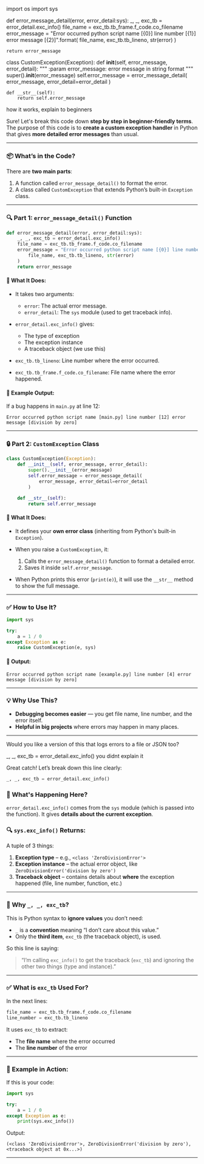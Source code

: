 import os
import sys

def error_message_detail(error, error_detail:sys):
    _, _, exc_tb = error_detail.exc_info()
    file_name = exc_tb.tb_frame.f_code.co_filename
    error_message = "Error occurred python script name [{0}] line number [{1}] error message [{2}]".format(
        file_name, exc_tb.tb_lineno, str(error)
    )

    return error_message


class CustomException(Exception):
    def __init__(self, error_message, error_detail):
        """
        :param error_message: error message in string format
        """
        super().__init__(error_message)
        self.error_message = error_message_detail(
            error_message, error_detail=error_detail
        )

    def __str__(self):
        return self.error_message

how it works, explain to beginners

Sure! Let's break this code down **step by step in beginner-friendly terms**. The purpose of this code is to **create a custom exception handler** in Python that gives **more detailed error messages** than usual.

---

### 📦 What’s in the Code?

There are **two main parts**:

1. A function called `error_message_detail()` to format the error.
2. A class called `CustomException` that extends Python’s built-in `Exception` class.

---

### 🔍 Part 1: `error_message_detail()` Function

```python
def error_message_detail(error, error_detail:sys):
    _, _, exc_tb = error_detail.exc_info()
    file_name = exc_tb.tb_frame.f_code.co_filename
    error_message = "Error occurred python script name [{0}] line number [{1}] error message [{2}]".format(
        file_name, exc_tb.tb_lineno, str(error)
    )
    return error_message
```

#### 🧠 What It Does:

* It takes two arguments:

  * `error`: The actual error message.
  * `error_detail`: The `sys` module (used to get traceback info).

* `error_detail.exc_info()` gives:

  * The type of exception
  * The exception instance
  * A traceback object (we use this)

* `exc_tb.tb_lineno`: Line number where the error occurred.

* `exc_tb.tb_frame.f_code.co_filename`: File name where the error happened.

#### 🧾 Example Output:

If a bug happens in `main.py` at line 12:

```
Error occurred python script name [main.py] line number [12] error message [division by zero]
```

---

### 🔒 Part 2: `CustomException` Class

```python
class CustomException(Exception):
    def __init__(self, error_message, error_detail):
        super().__init__(error_message)
        self.error_message = error_message_detail(
            error_message, error_detail=error_detail
        )

    def __str__(self):
        return self.error_message
```

#### 🧠 What It Does:

* It defines your **own error class** (inheriting from Python's built-in `Exception`).
* When you raise a `CustomException`, it:

  1. Calls the `error_message_detail()` function to format a detailed error.
  2. Saves it inside `self.error_message`.
* When Python prints this error (`print(e)`), it will use the `__str__` method to show the full message.

---

### ✅ How to Use It?

```python
import sys

try:
    a = 1 / 0
except Exception as e:
    raise CustomException(e, sys)
```

#### 🔎 Output:

```
Error occurred python script name [example.py] line number [4] error message [division by zero]
```

---

### 💡 Why Use This?

* **Debugging becomes easier** — you get file name, line number, and the error itself.
* **Helpful in big projects** where errors may happen in many places.

---

Would you like a version of this that logs errors to a file or JSON too?


 _, _, exc_tb = error_detail.exc_info() you didnt explain it

 Great catch! Let’s break down this line clearly:

```python
_, _, exc_tb = error_detail.exc_info()
```

### 📌 What's Happening Here?

`error_detail.exc_info()` comes from the `sys` module (which is passed into the function). It gives **details about the current exception**.

### 🔍 `sys.exc_info()` Returns:

A tuple of 3 things:

1. **Exception type** – e.g., `<class 'ZeroDivisionError'>`
2. **Exception instance** – the actual error object, like `ZeroDivisionError('division by zero')`
3. **Traceback object** – contains details about **where** the exception happened (file, line number, function, etc.)

---

### 🧠 Why `_, _, exc_tb`?

This is Python syntax to **ignore values** you don’t need:

* `_` is a **convention** meaning “I don’t care about this value.”
* Only the **third item**, `exc_tb` (the traceback object), is used.

So this line is saying:

> “I’m calling `exc_info()` to get the traceback (`exc_tb`) and ignoring the other two things (type and instance).”

---

### ✅ What is `exc_tb` Used For?

In the next lines:

```python
file_name = exc_tb.tb_frame.f_code.co_filename
line_number = exc_tb.tb_lineno
```

It uses `exc_tb` to extract:

* The **file name** where the error occurred
* The **line number** of the error

---

### 🧪 Example in Action:

If this is your code:

```python
import sys

try:
    a = 1 / 0
except Exception as e:
    print(sys.exc_info())
```

Output:

```
(<class 'ZeroDivisionError'>, ZeroDivisionError('division by zero'), <traceback object at 0x...>)
```

---
